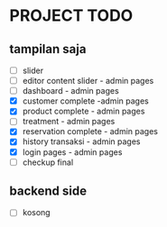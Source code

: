 # PROJECT TODO

## tampilan saja
- [ ] slider
- [ ] editor content slider - admin pages
- [ ] dashboard - admin pages
- [x] customer complete -admin pages
- [x] product complete - admin pages
- [ ] treatment - admin pages
- [x] reservation complete - admin pages
- [x] history transaksi - admin pages
- [x] login pages - admin pages
- [ ] checkup final

## backend side
- [ ] kosong